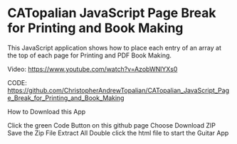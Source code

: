 # CATopalian JavaScript Page Break for Printing and Book Making
This JavaScript application shows how to place each entry of an array at the top of each page for Printing and PDF Book Making.

Video: https://www.youtube.com/watch?v=AzobWNlYXs0

CODE: https://github.com/ChristopherAndrewTopalian/CATopalian_JavaScript_Page_Break_for_Printing_and_Book_Making

How to Download this App

Click the green Code Button on this github page
Choose Download ZIP
Save the Zip File
Extract All
Double click the html file to start the Guitar App